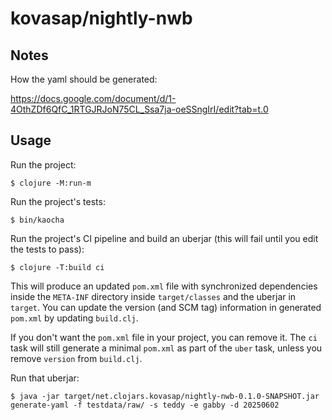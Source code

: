 # kovasap/nightly-nwb

## Notes

How the yaml should be generated:

https://docs.google.com/document/d/1-4OthZDf6QfC_1RTGJRJoN75CL_Ssa7ja-oeSSngIrI/edit?tab=t.0

## Usage

Run the project:

    $ clojure -M:run-m

Run the project's tests:

    $ bin/kaocha

Run the project's CI pipeline and build an uberjar (this will fail until you
edit the tests to pass):

    $ clojure -T:build ci

This will produce an updated `pom.xml` file with synchronized dependencies
inside the `META-INF` directory inside `target/classes` and the uberjar in
`target`.
You can update the version (and SCM tag) information in generated `pom.xml` by
updating `build.clj`.

If you don't want the `pom.xml` file in your project, you can remove it.
The `ci` task will still generate a minimal `pom.xml` as part of the `uber`
task, unless you remove `version` from `build.clj`.

Run that uberjar:

    $ java -jar target/net.clojars.kovasap/nightly-nwb-0.1.0-SNAPSHOT.jar generate-yaml -f testdata/raw/ -s teddy -e gabby -d 20250602
